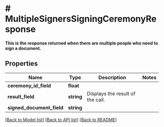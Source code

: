 # # MultipleSignersSigningCeremonyResponse

#### This is the response returned when there are multiple people who need to sign a document.

## Properties

Name | Type | Description | Notes
------------ | ------------- | ------------- | -------------
**ceremony_id_field** | **float** |  |
**result_field** | **string** | Displays the result of the call. |
**signed_document_field** | **string** |  |

[[Back to Model list]](../../README.md#models) [[Back to API list]](../../README.md#endpoints) [[Back to README]](../../README.md)
